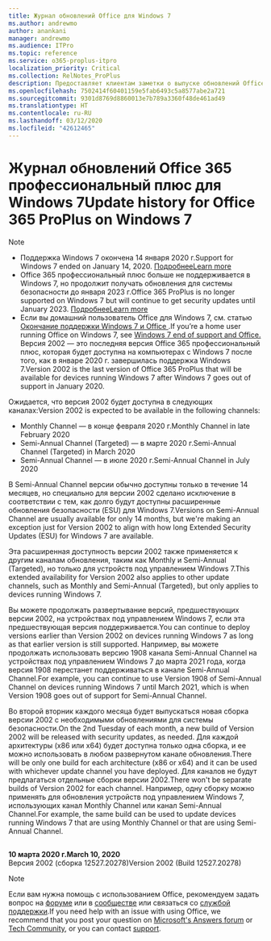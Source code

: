 ```yaml
---
title: Журнал обновлений Office для Windows 7
ms.author: andrewmo
author: anankani
manager: andrewmo
ms.audience: ITPro
ms.topic: reference
ms.service: o365-proplus-itpro
localization_priority: Critical
ms.collection: RelNotes_ProPlus
description: Предоставляет клиентам заметки о выпуске обновлений Office 365 профессиональный плюс для Windows 7
ms.openlocfilehash: 7502414f60401159e5fab6493c5a8577abe2a721
ms.sourcegitcommit: 9301d8769d8860013e7b789a3360f48de461ad49
ms.translationtype: HT
ms.contentlocale: ru-RU
ms.lasthandoff: 03/12/2020
ms.locfileid: "42612465"
---
```

# <a name="update-history-for-office-365-proplus-on-windows-7"></a><span data-ttu-id="77312-103">Журнал обновлений Office 365 профессиональный плюс для Windows 7</span><span class="sxs-lookup"><span data-stu-id="77312-103">Update history for Office 365 ProPlus on Windows 7</span></span> 

 > [!NOTE]
>
>- <span data-ttu-id="77312-104">Поддержка Windows 7 окончена 14 января 2020 г.</span><span class="sxs-lookup"><span data-stu-id="77312-104">Support for Windows 7 ended on January 14, 2020.</span></span> [<span data-ttu-id="77312-105">Подробнее</span><span class="sxs-lookup"><span data-stu-id="77312-105">Learn more</span></span>](https://www.microsoft.com/microsoft-365/windows/end-of-windows-7-support?rtc=1)
>- <span data-ttu-id="77312-106">Office 365 профессиональный плюс больше не поддерживается в Windows 7, но продолжит получать обновления для системы безопасности до января 2023 г.</span><span class="sxs-lookup"><span data-stu-id="77312-106">Office 365 ProPlus is no longer supported on Windows 7 but will continue to get security updates until January 2023.</span></span> [<span data-ttu-id="77312-107">Подробнее</span><span class="sxs-lookup"><span data-stu-id="77312-107">Learn more</span></span>](https://docs.microsoft.com/DeployOffice/windows-7-support)
>- <span data-ttu-id="77312-108">Если вы домашний пользователь Office для Windows 7, см. статью [Окончание поддержки Windows 7 и Office ](https://support.office.com/en-us/article/windows-7-end-of-support-and-office-78f20fab-b57b-44d7-8368-06a8493f3cb9?ui=en-US&rs=en-US&ad=US).</span><span class="sxs-lookup"><span data-stu-id="77312-108">If you’re a home user running Office on Windows 7, see [Windows 7 end of support and Office.](https://support.office.com/en-us/article/windows-7-end-of-support-and-office-78f20fab-b57b-44d7-8368-06a8493f3cb9?ui=en-US&rs=en-US&ad=US)</span></span>
<span data-ttu-id="77312-109">Версия 2002 — это последняя версия Office 365 профессиональный плюс, которая будет доступна на компьютерах с Windows 7 после того, как в январе 2020 г. завершилась поддержка Windows 7.</span><span class="sxs-lookup"><span data-stu-id="77312-109">Version 2002 is the last version of Office 365 ProPlus that will be available for devices running Windows 7 after Windows 7 goes out of support in January 2020.</span></span>  

<span data-ttu-id="77312-110">Ожидается, что версия 2002 будет доступна в следующих каналах:</span><span class="sxs-lookup"><span data-stu-id="77312-110">Version 2002 is expected to be available in the following channels:</span></span>
- <span data-ttu-id="77312-111">Monthly Channel — в конце февраля 2020 г.</span><span class="sxs-lookup"><span data-stu-id="77312-111">Monthly Channel in late February 2020</span></span>
- <span data-ttu-id="77312-112">Semi-Annual Channel (Targeted) — в марте 2020 г.</span><span class="sxs-lookup"><span data-stu-id="77312-112">Semi-Annual Channel (Targeted) in March 2020</span></span>
- <span data-ttu-id="77312-113">Semi-Annual Channel — в июле 2020 г.</span><span class="sxs-lookup"><span data-stu-id="77312-113">Semi-Annual Channel in July 2020</span></span>

<span data-ttu-id="77312-114">В Semi-Annual Channel версии обычно доступны только в течение 14 месяцев, но специально для версии 2002 сделано исключение в соответствии с тем, как долго будут доступны расширенные обновления безопасности (ESU) для Windows 7.</span><span class="sxs-lookup"><span data-stu-id="77312-114">Versions on Semi-Annual Channel are usually available for only 14 months, but we're making an exception just for Version 2002 to align with how long Extended Security Updates (ESU) for Windows 7 are available.</span></span>

<span data-ttu-id="77312-115">Эта расширенная доступность версии 2002 также применяется к другим каналам обновления, таким как Monthly и Semi-Annual (Targeted), но только для устройств под управлением Windows 7.</span><span class="sxs-lookup"><span data-stu-id="77312-115">This extended availability for Version 2002 also applies to other update channels, such as Monthly and Semi-Annual (Targeted), but only applies to devices running Windows 7.</span></span>

<span data-ttu-id="77312-116">Вы можете продолжать развертывание версий, предшествующих версии 2002, на устройствах под управлением Windows 7, если эта предшествующая версия поддерживается.</span><span class="sxs-lookup"><span data-stu-id="77312-116">You can continue to deploy versions earlier than Version 2002 on devices running Windows 7 as long as that earlier version is still supported.</span></span> <span data-ttu-id="77312-117">Например, вы можете продолжать использовать версию 1908 канала Semi-Annual Channel на устройствах под управлением Windows 7 до марта 2021 года, когда версия 1908 перестанет поддерживаться в канале Semi-Annual Channel.</span><span class="sxs-lookup"><span data-stu-id="77312-117">For example, you can continue to use Version 1908 of Semi-Annual Channel on devices running Windows 7 until March 2021, which is when Version 1908 goes out of support for Semi-Annual Channel.</span></span>

<span data-ttu-id="77312-118">Во второй вторник каждого месяца будет выпускаться новая сборка версии 2002 с необходимыми обновлениями для системы безопасности.</span><span class="sxs-lookup"><span data-stu-id="77312-118">On the 2nd Tuesday of each month, a new build of Version 2002 will be released with security updates, as needed.</span></span> <span data-ttu-id="77312-119">Для каждой архитектуры (x86 или x64) будет доступна только одна сборка, и ее можно использовать в любом развернутом канале обновления.</span><span class="sxs-lookup"><span data-stu-id="77312-119">There will be only one build for each architecture (x86 or x64) and it can be used with whichever update channel you have deployed.</span></span> <span data-ttu-id="77312-120">Для каналов не будут предлагаться отдельные сборки версии 2002.</span><span class="sxs-lookup"><span data-stu-id="77312-120">There won't be separate builds of Version 2002 for each channel.</span></span> <span data-ttu-id="77312-121">Например, одну сборку можно применять для обновления устройств под управлением Windows 7, использующих канал Monthly Channel или канал Semi-Annual Channel.</span><span class="sxs-lookup"><span data-stu-id="77312-121">For example, the same build can be used to update devices running Windows 7 that are using Monthly Channel or that are using Semi-Annual Channel.</span></span>

##

[//]: # (НЕ УДАЛЯТЬ)

<span data-ttu-id="77312-123">**10 марта 2020 г.**</span><span class="sxs-lookup"><span data-stu-id="77312-123">**March 10, 2020**</span></span><br/>
<span data-ttu-id="77312-124">Версия 2002 (сборка 12527.20278)</span><span class="sxs-lookup"><span data-stu-id="77312-124">Version 2002 (Build 12527.20278)</span></span><br/>




> [!NOTE]
> <span data-ttu-id="77312-125">Если вам нужна помощь с использованием Office, рекомендуем задать вопрос на [форуме](https://answers.microsoft.com/) или в [сообществе](https://techcommunity.microsoft.com/) или связаться со [службой поддержки](https://support.microsoft.com/contactus).</span><span class="sxs-lookup"><span data-stu-id="77312-125">If you need help with an issue with using Office, we recommend that you post your question on [Microsoft's Answers forum](https://answers.microsoft.com/) or [Tech Community](https://techcommunity.microsoft.com/), or you can contact [support](https://support.microsoft.com/contactus).</span></span>

